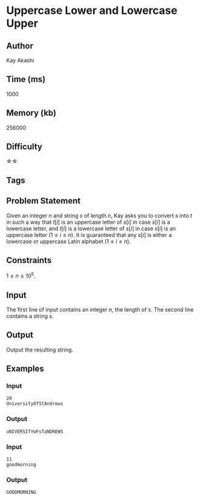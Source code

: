 # Uppercase Lower and Lowercase Upper

## Author

Kay Akashi

## Time (ms)

1000

## Memory (kb)

256000

## Difficulty

☆☆

## Tags

## Problem Statement 

Given an integer $n$ and string $s$ of length $n$, Kay asks you to convert $s$ into $t$ in such a way that $t[i]$ is an uppercase letter of $s[i]$ in case $s[i]$ is a lowercase letter, and $t[i]$ is a lowercase letter of $s[i]$ in case $s[i]$ is an uppercase letter $(1 \leq i \leq n)$. It is guaranteed that any $s[i]$ is either a lowercase or uppercase Latin alphabet $(1 \leq i \leq n)$.

## Constraints

$1 \leq n \leq 10^{5}$.

## Input

The first line of input contains an integer $n$, the length of $s$.
The second line contains a string $s$.

## Output

Output the resulting string.

## Examples

### Input

```
20
UniversityOfStAndrews
```

### Output

```
uNIVERSITYoFsTaNDREWS
```

### Input

```
11
goodmorning
```

### Output
```
GOODMORNING
```
